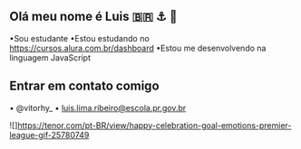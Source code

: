 ## Olá meu nome é Luis 🇧🇷 ⚓ 👾

•Sou estudante 
•Estou estudando no https://cursos.alura.com.br/dashboard
•Estou me desenvolvendo na linguagem JavaScript 

## Entrar em contato comigo 
• @vitorhy_ 
• luis.lima.ribeiro@escola.pr.gov.br

![]https://tenor.com/pt-BR/view/happy-celebration-goal-emotions-premier-league-gif-25780749





